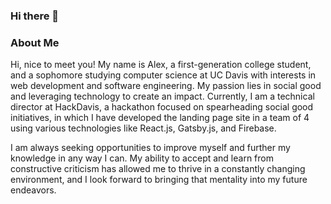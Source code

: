 ### Hi there 👋

### About Me

Hi, nice to meet you! My name is Alex, a first-generation college student, and a sophomore studying computer science at UC Davis with interests in web development and software engineering. My passion lies in social good and leveraging technology to create an impact. Currently, I am a technical director at HackDavis, a hackathon focused on spearheading social good initiatives, in which I have developed the landing page site in a team of 4 using various technologies like React.js, Gatsby.js, and Firebase. 

I am always seeking opportunities to improve myself and further my knowledge in any way I can. My ability to accept and learn from constructive criticism has allowed me to thrive in a constantly changing environment, and I look forward to bringing that mentality into my future endeavors. 
